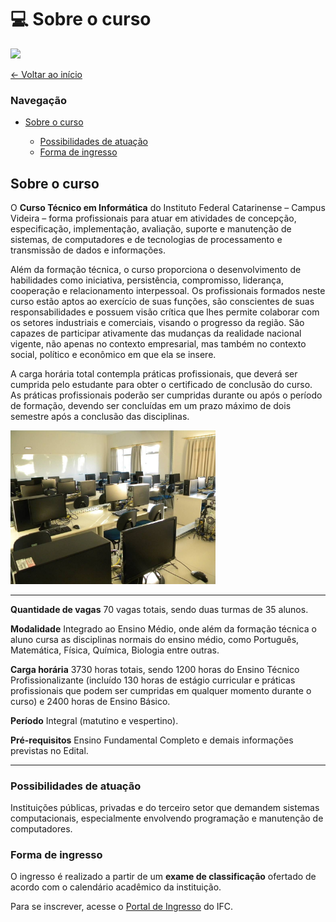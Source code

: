 # :computer: Sobre o curso

<img src="https://img.shields.io/badge/Instagram-ifc.oficial.videira-e4465e.svg?style=for-the-badge&logo=Instagram&logoWidth=30&labelColor=fafafa"/>


<a href="../../README.md">← Voltar ao início</a>

### Navegação 
<ul>
    <li>
        <a href="#sobre-o-curso"> Sobre o curso</a>
    </li>
    <ul>
        <li>
            <a href="#possibilidades-de-atuação"> Possibilidades de atuação</a>
        </li>
        <li>
            <a href="#forma-de-ingresso"> Forma de ingresso</a>
        </li>
    </ul>
</ul>



## Sobre o curso

O **Curso Técnico em Informática** do Instituto Federal Catarinense – Campus Videira – forma profissionais para atuar em atividades de concepção, especificação, implementação, avaliação, suporte e manutenção de sistemas, de computadores e de tecnologias de processamento e transmissão de dados e informações.

Além da formação técnica, o curso proporciona o desenvolvimento de habilidades como iniciativa, persistência, compromisso, liderança, cooperação e relacionamento interpessoal. Os profissionais formados neste curso estão aptos ao exercício de suas funções, são conscientes de suas responsabilidades e possuem visão crítica que lhes permite colaborar com os setores industriais e comerciais, visando o progresso da região. São capazes de participar ativamente das mudanças da realidade nacional vigente, não apenas no contexto empresarial, mas também no contexto social, político e econômico em que ela se insere.

A carga horária total contempla práticas profissionais, que deverá ser cumprida pelo estudante para obter o certificado de conclusão do curso. As práticas profissionais poderão ser cumpridas durante ou após o período de formação, devendo ser concluídas em um prazo máximo de dois semestre após a conclusão das disciplinas.

<img src="../img/laboratorios.jpg" alt="Imagem de um dos laboratórios de informática do campus" width="65%">

---

**Quantidade de vagas**
 70 vagas totais, sendo duas turmas de 35 alunos.

**Modalidade**
 Integrado ao Ensino Médio, onde além da formação técnica o aluno cursa as disciplinas normais do ensino médio, como Português, Matemática, Física, Química, Biologia entre outras.

**Carga horária**
 3730 horas totais, sendo 1200 horas do Ensino Técnico Profissionalizante (incluído 130 horas de estágio curricular e práticas profissionais que podem ser cumpridas em qualquer momento durante o curso) e 2400 horas de Ensino Básico.

**Período**
 Integral (matutino e vespertino).

**Pré-requisitos**
 Ensino Fundamental Completo e demais informações previstas no Edital.

---

### Possibilidades de atuação

   Instituições públicas, privadas e do terceiro setor que demandem sistemas computacionais, especialmente envolvendo programação e manutenção de computadores.

### Forma de ingresso

O ingresso é realizado a partir de um **exame de classificação** ofertado de acordo com o calendário acadêmico da instituição. 

Para se inscrever, acesse o [Portal de Ingresso](https://ingresso.ifc.edu.br/) do IFC. 
